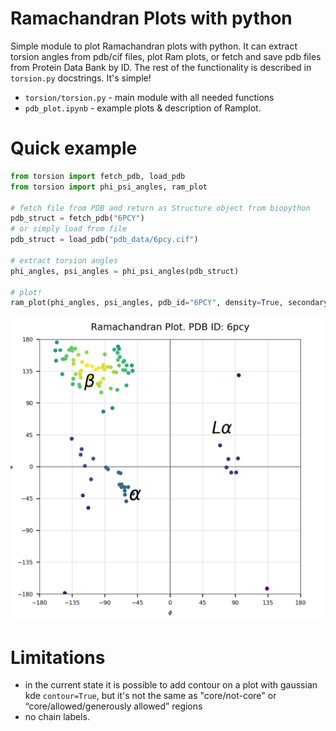 # Ramachandran Plots with python

Simple module to plot Ramachandran plots with python. It can extract torsion angles from pdb/cif files, plot Ram plots,
or fetch and save pdb files from Protein Data Bank by ID. The rest of the functionality is described in `torsion.py` docstrings. It's simple!

- `torsion/torsion.py` - main module with all needed functions
- `pdb_plot.ipynb` - example plots & description of Ramplot.

# Quick example

```python
from torsion import fetch_pdb, load_pdb
from torsion import phi_psi_angles, ram_plot

# fetch file from PDB and return as Structure object from biopython
pdb_struct = fetch_pdb("6PCY") 
# or simply load from file
pdb_struct = load_pdb("pdb_data/6pcy.cif")

# extract torsion angles
phi_angles, psi_angles = phi_psi_angles(pdb_struct)

# plot!
ram_plot(phi_angles, psi_angles, pdb_id="6PCY", density=True, secondary=True)
```
![ramplot](figs/example.png)


# Limitations

- in the current state it is possible to add contour on a plot with gaussian kde `contour=True`, but it's not the same as "core/not-core" or “core/allowed/generously allowed” regions
- no chain labels.